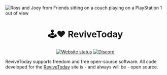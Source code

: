 ![Ross and Joey from Friends sitting on a couch playing on a PlayStation 1 out of view](https://pbs.twimg.com/profile_banners/780143738001690625/1640264419/600x200)

<h1 align="center">🕹️❤️ ReviveToday</h1>
<p align="center">
  <a href="https://revive.today"><img alt="Website status" src="https://img.shields.io/website?down_message=offline&up_message=online&url=https%3A%2F%2Frevive.today" /></a>
  <a href="https://revive.today/discord"><img alt="Discord" src="https://img.shields.io/discord/823021126199934977?color=%235765f2&logo=discord&logoColor=white"></a>
</p>

ReviveToday supports freedom and free open-source software. All code developed for the [ReviveToday][rt] site is - and always will be - open source.

[rt]: https://revive.today
